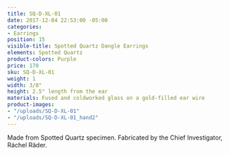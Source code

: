 ```yaml
---
title: SQ-D-XL-01
date: 2017-12-04 22:53:00 -05:00
categories:
- Earrings
position: 15
visible-title: Spotted Quartz Dangle Earrings
elements: Spotted Quartz
product-colors: Purple
price: 170
sku: SQ-D-XL-01
weight: 1
width: 3/8"
height: 2.5" length from the ear
materials: Fused and coldworked glass on a gold-filled ear wire
product-images:
- "/uploads/SQ-D-XL-01"
- "/uploads/SQ-D-XL-01_hand2"
---
```


Made from Spotted Quartz specimen. Fabricated by the Chief Investigator, Ráchel Räder.